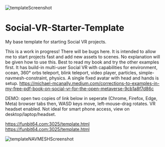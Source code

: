 
![templateScreenshot](https://user-images.githubusercontent.com/21044198/197547191-755748fd-4db3-4f92-8a39-e07635c3b612.jpg)

# Social-VR-Starter-Template
My base template for starting Social VR projects.


This is a work in progress!  There will be bugs here.
It is intended to allow me to start projects fast and add new assets to scenes. No explanation will be given how to use this. Best to read my book and try the other examples first. 
It has build-in multi-user Social VR with capabilities for environment, ocean, 360° orbs teleport, blink teleport, video player, particles, simple-navmesh-constraint, physics.
A single fixed avatar with head and hands is setup.  https://michael-mcanally.medium.com/corrections-to-examples-in-my-free-pdf-book-on-social-vr-for-the-open-metaverse-9cb1a8f7d86c

DEMO:
open two copies of link below in seperate (Chrome, Firefox, Edge, Meta) browser tabs then,
WASD keys move, left-mouse-drag rotates.  VR headset enabled.  Not ideal for smart phone access, view on desktop/laptop/headset.

<a href="https://funbit64.com:3025/template.html" target="_blank">https://funbit64.com:3025/template.html</a><br>
<a href="https://funbit64.com:3025/template.html" target="_blank">https://funbit64.com:3025/template.html</a>


![templateNAVMESHScreenshot](https://user-images.githubusercontent.com/21044198/197547560-49bdbbb6-0e29-419c-bcfb-f19a28d2b0a2.jpg)
